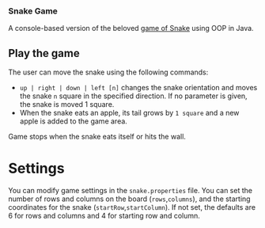 ### Snake Game
A console-based version of the beloved [game of Snake](https://www.google.com/search?q=play+snake) using OOP in Java.

## Play the game

The user can move the snake using the following commands:
- `up | right | down | left [n]` changes the snake orientation and moves the snake `n` square in the specified direction. If no parameter is given, the snake is moved 1 square.
- When the snake eats an apple, its tail grows by `1 square` and a new apple is added to the game area.

Game stops when the snake eats itself or hits the wall.

# Settings

You can modify game settings in the `snake.properties` file. You can set the number of rows and columns on the board (`rows`,`columns`),
and the starting coordinates for the snake (`startRow`,`startColumn`).
If not set, the defaults are 6 for rows and columns and 4 for starting row and column.
